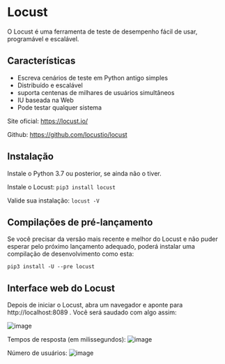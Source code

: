 # Locust
O Locust é uma ferramenta de teste de desempenho fácil de usar, programável e escalável.

## Características

- Escreva cenários de teste em Python antigo simples
- Distribuído e escalável 
- suporta centenas de milhares de usuários simultâneos
- IU baseada na Web
- Pode testar qualquer sistema

Site oficial: https://locust.io/

Github: https://github.com/locustio/locust

## Instalação

Instale o Python 3.7 ou posterior, se ainda não o tiver.

Instale o Locust:
```pip3 install locust```

Valide sua instalação:
```locust -V```

## Compilações de pré-lançamento
Se você precisar da versão mais recente e melhor do Locust e não puder esperar pelo próximo lançamento adequado, poderá instalar uma compilação de desenvolvimento como esta:

```pip3 install -U --pre locust```

## Interface web do Locust
Depois de iniciar o Locust, abra um navegador e aponte para http://localhost:8089 . Você será saudado com algo assim:

![image](https://user-images.githubusercontent.com/101184777/189996747-ccdc1993-4182-4b44-a181-7f57abac7bea.png)

Tempos de resposta (em milissegundos):
![image](https://user-images.githubusercontent.com/101184777/189996878-d193f010-1e07-4300-9aa8-3ee298d1e81d.png)

Número de usuários:
![image](https://user-images.githubusercontent.com/101184777/189996922-7c522f33-6000-419d-bdad-8ee593e198b3.png)

